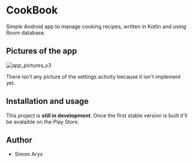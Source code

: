 # CookBook
Simple Android app to manage cooking recipes, written in Kotlin and using Room database.

## Pictures of the app
![app_pictures_v3](https://user-images.githubusercontent.com/62327234/113552317-4bbb6d80-95f6-11eb-9970-97e1d0a13b88.png)

There isn't any picture of the settings activity because it isn't implement yet.

## Installation and usage
This project is **still in development**. Once the first stable version is built it'll be avalaible on the Play Store.




## Author
* Simon Arys
